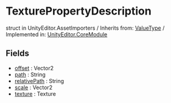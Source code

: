 # TexturePropertyDescription
struct in UnityEditor.AssetImporters
 / Inherits from: <a href="https://docs.unity3d.com/6000.2/Documentation/ScriptReference/ValueType.html">ValueType</a> / Implemented in: <a href="https://docs.unity3d.com/6000.2/Documentation/ScriptReference/UnityEditor.CoreModule.html">UnityEditor.CoreModule</a>

## Fields
- <a href="https://docs.unity3d.com/6000.2/Documentation/ScriptReference/TexturePropertyDescription-offset.html">offset</a> : Vector2
- <a href="https://docs.unity3d.com/6000.2/Documentation/ScriptReference/TexturePropertyDescription-path.html">path</a> : String
- <a href="https://docs.unity3d.com/6000.2/Documentation/ScriptReference/TexturePropertyDescription-relativePath.html">relativePath</a> : String
- <a href="https://docs.unity3d.com/6000.2/Documentation/ScriptReference/TexturePropertyDescription-scale.html">scale</a> : Vector2
- <a href="https://docs.unity3d.com/6000.2/Documentation/ScriptReference/TexturePropertyDescription-texture.html">texture</a> : Texture
